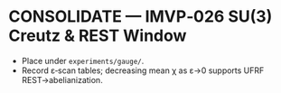 
# CONSOLIDATE — IMVP‑026 SU(3) Creutz & REST Window
- Place under `experiments/gauge/`.
- Record ε‑scan tables; decreasing mean χ as ε→0 supports UFRF REST→abelianization.
